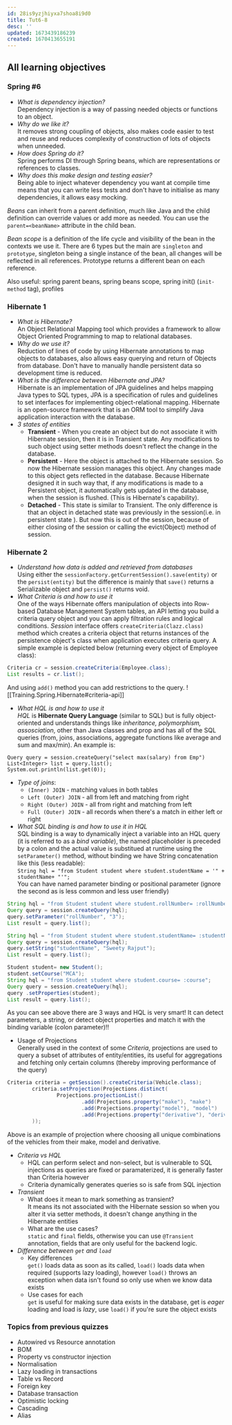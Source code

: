 ```yaml
---
id: 28is9yzjhiyxa7shoa8i9d0
title: Tut6-8
desc: ''
updated: 1673439186239
created: 1670413655191
---
```

## All learning objectives
### Spring #6
- *What is dependency injection?*<br>
Dependency injection is a way of passing needed objects or functions to an object.
- *Why do we like it?*<br>
It removes strong coupling of objects, also makes code easier to test and reuse and reduces complexity of construction of lots of objects when unneeded.
- *How does Spring do it?*<br>
Spring performs DI through Spring beans, which are representations or references to classes.
- *Why does this make design and testing easier?* <br>
Being able to inject whatever dependency you want at compile time means that you can write less tests and don't have to initialise as many dependencies, it allows easy mocking.

*Beans* can inherit from a parent definition, much like Java and the child definition can override values or add more as needed. You can use the `parent=<beanName>` attribute in the child bean.

*Bean scope* is a definition of the life cycle and visibility of the bean in the contexts we use it. There are 6 types but the main are `singleton` and `prototype`, singleton being a single instance of the bean, all changes will be reflected in all references. Prototype returns a different bean on each reference.

Also useful: spring parent beans, spring beans scope, spring init() (`init-method` tag), profiles

### Hibernate 1
- *What is Hibernate?*<br>
An Object Relational Mapping tool which provides a framework to allow Object Oriented Programming to map to relational databases.
- *Why do we use it?*<br>
Reduction of lines of code by using Hibernate annotations to map objects to databases, also allows easy querying and return of Objects from database. Don't have to manually handle persistent data so development time is reduced.
- *What is the difference between Hibernate and JPA?*<br>
Hibernate is an implementation of JPA guidelines and helps mapping Java types to SQL types, JPA is a specification of rules and guidelines to set interfaces for implementing object-relational mapping. Hibernate is an open-source framework that is an ORM tool to simplify Java application interaction with the database.
- *3 states of entities* <br>
    - **Transient** - When you create an object but do not associate it with Hibernate session, then it is in Transient state. Any modifications to such object using setter methods doesn't reflect the change in the database.
    - **Persistent** - Here the object is attached to the Hibernate session. So now the Hibernate session manages this object. Any changes made to this object gets reflected in the database. Because Hibernate designed it in such way that, if any modifications is made to a Persistent object, it automatically gets updated in the database, when the session is flushed. (This is Hibernate's capability).
    - **Detached** - This state is similar to Transient. The only difference is that an object in detached state was previously in the session(i.e. in persistent state ). But now this is out of the session, because of either closing of the session or calling the evict(Object) method of session.

### Hibernate 2
- *Understand how data is added and retrieved from databases*<br>
Using either the `sessionFactory.getCurrentSession().save(entity)` or the `persist(entity)` but the difference is mainly that `save()` returns a Serializable object and `persist()` returns void.
- *What Criteria is and how to use it*<br>
One of the ways Hibernate offers manipulation of objects into Row-based Database Management System tables, an API letting you build a criteria query object and you can apply filtration rules and logical conditions. *Session* interface offers `createCriteria(Clazz.class)` method which creates a criteria object that returns instances of the persistence object's class when application executes criteria query. A simple example is depicted below (returning every object of Employee class):
```Java
Criteria cr = session.createCriteria(Employee.class);
List results = cr.list();
```
And using `add()` method you can add restrictions to the query.
![[Training.Spring.Hibernate#criteria-api]]
- *What HQL is and how to use it*<br>
*HQL* is **Hibernate Query Language** (similar to SQL) but is fully object-oriented and understands things like *inheritance, polymorphism, assosciation*, other than Java classes and prop and has all of the SQL queries (from, joins, associations, aggregate functions like average and sum and max/min).
An example is:
```
Query query = session.createQuery("select max(salary) from Emp")
List<Integer> list = query.list();
System.out.println(list.get(0));
```
- *Type of joins*:
    - `(Inner) JOIN` - matching values in both tables
    - `Left (Outer) JOIN` - all from left and matching from right
    - `Right (Outer) JOIN` - all from right and matching from left
    - `Full (Outer) JOIN` - all records when there's a match in either left or right
- *What SQL binding is and how to use it in HQL*<br>
SQL binding is a way to dynamically inject a variable into an HQL query (it is referred to as a *bind variable*), the named placeholder is preceded by a colon and the actual value is substitued at runtime using the `setParameter()` method, without binding we have String concatenation like this (less readable):<br>
`String hql = "from Student student where student.studentName = '" + studentName+ "'";`<br>
You can have named parameter binding or positional parameter (ignore the second as is less common and less user friendly)
```Java
String hql = "from Student student where student.rollNumber= :rollNumber";
Query query = session.createQuery(hql);
query.setParameter("rollNumber", "3");
List result = query.list();

String hql = "from Student student where student.studentName= :studentName";
Query query = session.createQuery(hql);
query.setString("studentName", "Sweety Rajput");
List result = query.list();

Student student= new Student();
student.setCourse("MCA");
String hql = "from Student student where student.course= :course";
Query query = session.createQuery(hql);
query .setProperties(student);
List result = query.list();
```
As you can see above there are 3 ways and HQL is very smart! It can detect parameters, a string, or detect object properties and match it with the binding variable (colon parameter)!!
- Usage of Projections<br>
Generally used in the context of some *Criteria*, projections are used to query a subset of attributes of entity/entities, its useful for aggregations and fetching only certain columns (thereby improving performance of the query)
```Java
Criteria criteria = getSession().createCriteria(Vehicle.class);
        criteria.setProjection(Projections.distinct(
                Projections.projectionList()
                        .add(Projections.property("make"), "make")
                        .add(Projections.property("model"), "model")
                        .add(Projections.property("derivative"), "derivative")
        ));
```
Above is an example of projection where choosing all unique combinations of the vehicles from their make, model and derivative.
- *Criteria vs HQL*<br>
    - HQL can perform select and non-select, but is vulnerable to SQL injections as queries are fixed or paramaterized, it is generally faster than Criteria however
    - Criteria dynamically generates queries so is safe from SQL injection
- *Transient*
    - What does it mean to mark something as transient?<br>
    It means its not associated with the Hibernate session so when you alter it via setter methods, it doesn't change anything in the Hibernate entities
    - What are the use cases?<br>
    `static` and `final` fields, otherwise you can use `@Transient` annotation, fields that are only useful for the backend logic.
- *Difference between `get` and `load`*
    - Key differences<br>
    `get()` loads data as soon as its called, `load()` loads data when required (supports lazy loading), however `load()` throws an exception when data isn't found so only use when we know data exists
    - Use cases for each<br>
    `get` is useful for making sure data exists in the database, get is *eager* loading and load is *lazy*, use `load()` if you're sure the object exists


### Topics from previous quizzes
- Autowired vs Resource annotation
- BOM
- Property vs constructor injection
- Normalisation
- Lazy loading in transactions
- Table vs Record
- Foreign key
- Database transaction
- Optimistic locking
- Cascading
- Alias